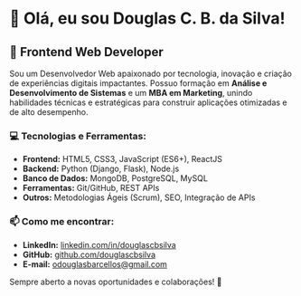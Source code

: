 # 👋 Olá, eu sou Douglas C. B. da Silva!

## 🚀 Frontend Web Developer

Sou um Desenvolvedor Web apaixonado por tecnologia, inovação e criação de experiências digitais impactantes. Possuo formação em **Análise e Desenvolvimento de Sistemas** e um **MBA em Marketing**, unindo habilidades técnicas e estratégicas para construir aplicações otimizadas e de alto desempenho.

### 💻 Tecnologias e Ferramentas:
- **Frontend:** HTML5, CSS3, JavaScript (ES6+), ReactJS
- **Backend:** Python (Django, Flask), Node.js
- **Banco de Dados:** MongoDB, PostgreSQL, MySQL
- **Ferramentas:** Git/GitHub, REST APIs
- **Outros:** Metodologias Ágeis (Scrum), SEO, Integração de APIs

### 📫 Como me encontrar:
- **LinkedIn:** [linkedin.com/in/douglascbsilva](https://www.linkedin.com/in/douglascbsilva/)
- **GitHub:** [github.com/douglascbsilva](https://github.com/douglascbsilva)
- **E-mail:** [odouglasbarcellos@gmail.com](mailto:odouglasbarcellos@gmail.com)

Sempre aberto a novas oportunidades e colaborações! 🚀

